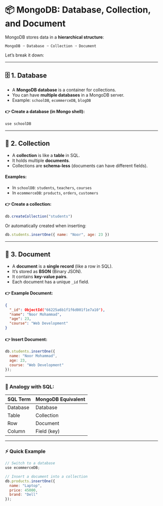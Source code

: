 # 📦 MongoDB: Database, Collection, and Document

MongoDB stores data in a **hierarchical structure**:

```
MongoDB ➝ Database ➝ Collection ➝ Document
```

Let’s break it down:

---

## 🗄️ 1. **Database**

* A **MongoDB database** is a container for collections.
* You can have **multiple databases** in a MongoDB server.
* Example: `schoolDB`, `ecommerceDB`, `blogDB`

#### 👉 Create a database (in Mongo shell):

```js
use schoolDB
```

---

## 📁 2. **Collection**

* A **collection** is like a **table** in SQL.
* It holds multiple **documents**.
* Collections are **schema-less** (documents can have different fields).

#### Examples:

* In `schoolDB`: `students`, `teachers`, `courses`
* In `ecommerceDB`: `products`, `orders`, `customers`

#### 👉 Create a collection:

```js
db.createCollection("students")
```

Or automatically created when inserting:

```js
db.students.insertOne({ name: "Noor", age: 23 })
```

---

## 📄 3. **Document**

* A **document** is a **single record** (like a row in SQL).
* It’s stored as **BSON** (Binary JSON).
* It contains **key-value pairs**.
* Each document has a unique `_id` field.

#### 👉 Example Document:

```json
{
  "_id": ObjectId("66225a6b1f1f6d001f1e7a10"),
  "name": "Noor Mohammad",
  "age": 23,
  "course": "Web Development"
}
```

#### 👉 Insert Document:

```js
db.students.insertOne({
  name: "Noor Mohammad",
  age: 23,
  course: "Web Development"
});
```

---

### 📌 Analogy with SQL:

| SQL Term | MongoDB Equivalent |
| -------- | ------------------ |
| Database | Database           |
| Table    | Collection         |
| Row      | Document           |
| Column   | Field (key)        |

---

### ⚡ Quick Example

```js
// Switch to a database
use ecommerceDB;

// Insert a document into a collection
db.products.insertOne({
  name: "Laptop",
  price: 45000,
  brand: "Dell"
});
```
